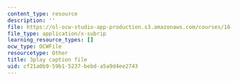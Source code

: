 ```yaml
---
content_type: resource
description: ''
file: https://ol-ocw-studio-app-production.s3.amazonaws.com/courses/16-687-private-pilot-ground-school-january-iap-2019/cf21a0b959b15237bebda5a9d4ee2743_802a1jvk5Ck.vtt
file_type: application/x-subrip
learning_resource_types: []
ocw_type: OCWFile
resourcetype: Other
title: 3play caption file
uid: cf21a0b9-59b1-5237-bebd-a5a9d4ee2743
---
```

